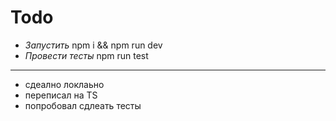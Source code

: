 # Todo

- _Запустить_ npm i && npm run dev
- _Провести тесты_ npm run test

---
- сдеално локлаьно
- переписал на TS
- попробовал сдлеать тесты
